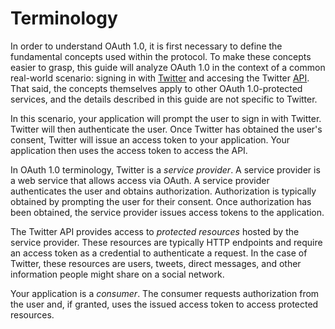 # Terminology

In order to understand OAuth 1.0, it is first necessary to define the
fundamental concepts used within the protocol.  To make these concepts easier to
grasp, this guide will analyze OAuth 1.0 in the context of a common real-world
scenario: signing in with [Twitter](https://twitter.com/) and accesing the
Twitter [API](https://developer.twitter.com/en/docs/twitter-api).  That said,
the concepts themselves apply to other OAuth 1.0-protected services, and the
details described in this guide are not specific to Twitter.

In this scenario, your application will prompt the user to sign in with Twitter.
Twitter will then authenticate the user.  Once Twitter has obtained the user's
consent, Twitter will issue an access token to your application.  Your
application then uses the access token to access the API.

In OAuth 1.0 terminology, Twitter is a _service provider_.  A service provider
is a web service that allows access via OAuth.  A service provider authenticates
the user and obtains authorization.  Authorization is typically obtained by
prompting the user for their consent.  Once authorization has been obtained, the
service provider issues access tokens to the application.

The Twitter API provides access to _protected resources_ hosted by the service
provider.  These resources are typically HTTP endpoints and require an access
token as a credential to authenticate a request.  In the case of Twitter, these
resources are users, tweets, direct messages, and other information people might
share on a social network.

Your application is a _consumer_.  The consumer requests authorization from the
user and, if granted, uses the issued access token to access protected
resources.

